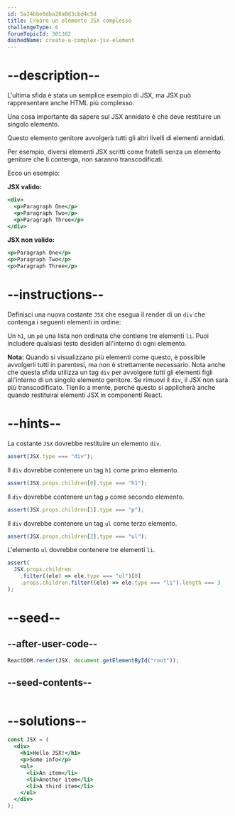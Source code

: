 ```yaml
---
id: 5a24bbe0dba28a8d3cbd4c5d
title: Creare un elemento JSX complesso
challengeType: 6
forumTopicId: 301382
dashedName: create-a-complex-jsx-element
---
```


# --description--

L'ultima sfida è stata un semplice esempio di JSX, ma JSX può rappresentare anche HTML più complesso.

Una cosa importante da sapere sul JSX annidato è che deve restituire un singolo elemento.

Questo elemento genitore avvolgerà tutti gli altri livelli di elementi annidati.

Per esempio, diversi elementi JSX scritti come fratelli senza un elemento genitore che li contenga, non saranno transcodificati.

Ecco un esempio:

**JSX valido:**

```jsx
<div>
  <p>Paragraph One</p>
  <p>Paragraph Two</p>
  <p>Paragraph Three</p>
</div>
```

**JSX non valido:**

```jsx
<p>Paragraph One</p>
<p>Paragraph Two</p>
<p>Paragraph Three</p>
```

# --instructions--

Definisci una nuova costante `JSX` che esegua il render di un `div` che contenga i seguenti elementi in ordine:

Un `h1`, un `p`e una lista non ordinata che contiene tre elementi `li`. Puoi includere qualsiasi testo desideri all'interno di ogni elemento.

**Nota:** Quando si visualizzano più elementi come questo, è possibile avvolgerli tutti in parentesi, ma non è strettamente necessario. Nota anche che questa sfida utilizza un tag `div` per avvolgere tutti gli elementi figli all'interno di un singolo elemento genitore. Se rimuovi il `div`, il JSX non sarà più transcodificato. Tienilo a mente, perché questo si applicherà anche quando restituirai elementi JSX in componenti React.

# --hints--

La costante `JSX` dovrebbe restituire un elemento `div`.

```js
assert(JSX.type === "div");
```

Il `div` dovrebbe contenere un tag `h1` come primo elemento.

```js
assert(JSX.props.children[0].type === "h1");
```

Il `div` dovrebbe contenere un tag `p` come secondo elemento.

```js
assert(JSX.props.children[1].type === "p");
```

Il `div` dovrebbe contenere un tag `ul` come terzo elemento.

```js
assert(JSX.props.children[2].type === "ul");
```

L'elemento `ul` dovrebbe contenere tre elementi `li`.

```js
assert(
  JSX.props.children
    .filter((ele) => ele.type === "ul")[0]
    .props.children.filter((ele) => ele.type === "li").length === 3
);
```

# --seed--

## --after-user-code--

```jsx
ReactDOM.render(JSX, document.getElementById("root"));
```

## --seed-contents--

```jsx

```

# --solutions--

```jsx
const JSX = (
  <div>
    <h1>Hello JSX!</h1>
    <p>Some info</p>
    <ul>
      <li>An item</li>
      <li>Another item</li>
      <li>A third item</li>
    </ul>
  </div>
);
```
